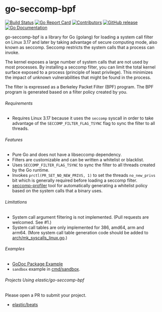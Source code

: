 # go-seccomp-bpf

[![Build Status](https://beats-ci.elastic.co/job/Library/job/go-seccomp-bpf-mbp/job/master/badge/icon)](https://beats-ci.elastic.co/job/Library/job/go-seccomp-bpf-mbp/job/master/)
[![Go Report
Card](https://goreportcard.com/badge/github.com/elastic/go-seccomp-bpf)](https://goreportcard.com/report/github.com/elastic/go-seccomp-bpf)
[![Contributors](https://img.shields.io/github/contributors/elastic/go-seccomp-bpf.svg)](https://github.com/elastic/go-seccomp-bpf/graphs/contributors)
[![GitHub release](https://img.shields.io/github/release/elastic/go-seccomp-bpf.svg?label=changelog)](https://github.com/elastic/go-seccomp-bpf/releases/latest)
[![Go Documentation](http://img.shields.io/badge/go-documentation-blue.svg?style=flat-square)][godocs]

[godocs]:   http://godoc.org/github.com/elastic/go-seccomp-bpf

go-seccomp-bpf is a library for Go (golang) for loading a system call filter on
Linux 3.17 and later by taking advantage of secure computing mode, also known as
seccomp. Seccomp restricts the system calls that a process can invoke.

The kernel exposes a large number of system calls that are not used by most
processes. By installing a seccomp filter, you can limit the total kernel
surface exposed to a process (principle of least privilege). This minimizes
the impact of unknown vulnerabilities that might be found in the process.

The filter is expressed as a Berkeley Packet Filter (BPF) program. The BPF
program is generated based on a filter policy created by you.

###### Requirements

- Requires Linux 3.17 because it uses the `seccomp` syscall in order to take
  advantage of the `SECCOMP_FILTER_FLAG_TSYNC` flag to sync the filter to all
  threads.

###### Features

- Pure Go and does not have a libseccomp dependency.
- Filters are customizable and can be written a whitelist or blacklist.
- Uses `SECCOMP_FILTER_FLAG_TSYNC` to sync the filter to all threads created by
  the Go runtime.
- Invokes `prctl(PR_SET_NO_NEW_PRIVS, 1)` to set the threads `no_new_privs` bit
  which is generally required before loading a seccomp filter.
- [seccomp-profiler](./cmd/seccomp-profiler) tool for automatically generating
  a whitelist policy based on the system calls that a binary uses.

###### Limitations

- System call argument filtering is not implemented. (Pull requests are
  welcomed. See #1.)
- System call tables are only implemented for 386, amd64, arm and arm64.
  (More system call table generation code should be added to
  [arch/mk_syscalls_linux.go](./arch/mk_syscalls_linux.go).)

###### Examples

- [GoDoc Package Example](https://godoc.org/github.com/elastic/go-seccomp-bpf#example-package)
- `sandbox` example in [cmd/sandbox](./cmd/sandbox).

###### Projects Using elastic/go-seccomp-bpf

Please open a PR to submit your project.

- [elastic/beats](https://www.github.com/elastic/beats)
